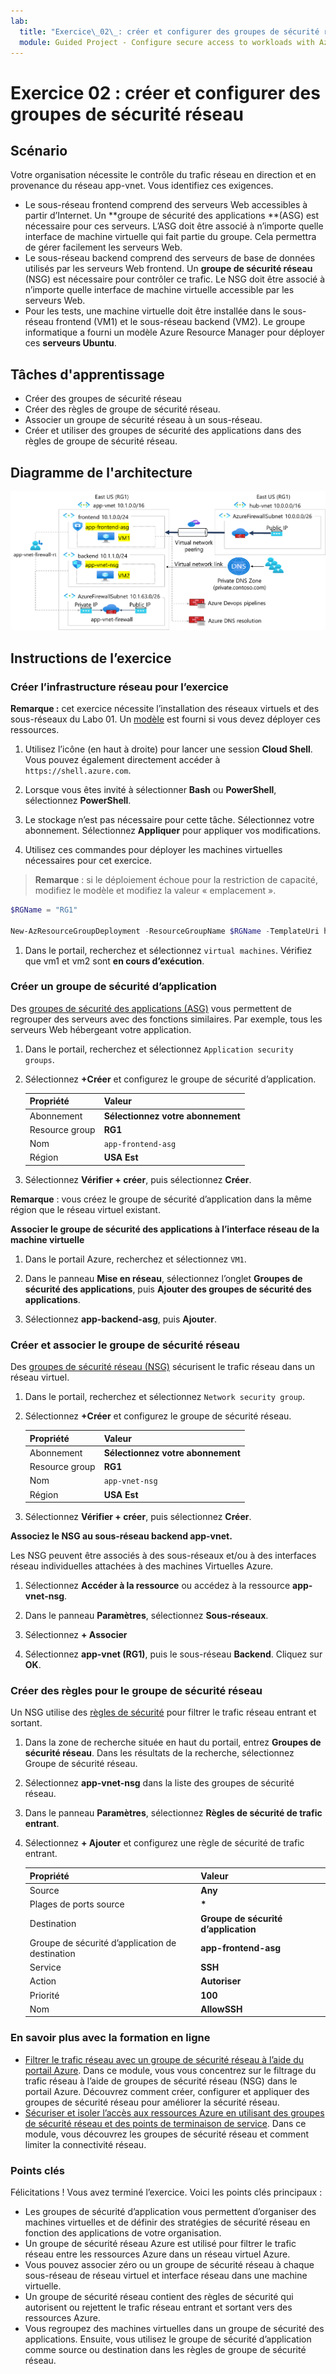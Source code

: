 ```yaml
---
lab:
  title: "Exercice\_02\_: créer et configurer des groupes de sécurité réseau"
  module: Guided Project - Configure secure access to workloads with Azure virtual networking services
---
```


# Exercice 02 : créer et configurer des groupes de sécurité réseau

## Scénario

Votre organisation nécessite le contrôle du trafic réseau en direction et en provenance du réseau app-vnet. Vous identifiez ces exigences.
+ Le sous-réseau frontend comprend des serveurs Web accessibles à partir d’Internet. Un **groupe de sécurité des applications **(ASG) est nécessaire pour ces serveurs. L’ASG doit être associé à n’importe quelle interface de machine virtuelle qui fait partie du groupe. Cela permettra de gérer facilement les serveurs Web. 
+ Le sous-réseau backend comprend des serveurs de base de données utilisés par les serveurs Web frontend. Un **groupe de sécurité réseau** (NSG) est nécessaire pour contrôler ce trafic. Le NSG doit être associé à n’importe quelle interface de machine virtuelle accessible par les serveurs Web. 
+ Pour les tests, une machine virtuelle doit être installée dans le sous-réseau frontend (VM1) et le sous-réseau backend (VM2).  Le groupe informatique a fourni un modèle Azure Resource Manager pour déployer ces **serveurs Ubuntu**. 

## Tâches d'apprentissage

+ Créer des groupes de sécurité réseau
+ Créer des règles de groupe de sécurité réseau.
+ Associer un groupe de sécurité réseau à un sous-réseau.
+ Créer et utiliser des groupes de sécurité des applications dans des règles de groupe de sécurité réseau.

## Diagramme de l'architecture

![Diagramme montrant un groupe de sécurité réseau et un groupe de sécurité d’application associés à un réseau virtuel.](../Media/task-2.png)




## Instructions de l’exercice

### Créer l’infrastructure réseau pour l’exercice

**Remarque :** cet exercice nécessite l’installation des réseaux virtuels et des sous-réseaux du Labo 01. Un [modèle](https://github.com/MicrosoftLearning/Configure-secure-access-to-workloads-with-Azure-virtual-networking-services/blob/main/Allfiles/Labs/All-Labs/create-vnet-subnets-template.json) est fourni si vous devez déployer ces ressources.

1. Utilisez l’icône (en haut à droite) pour lancer une session **Cloud Shell**. Vous pouvez également directement accéder à `https://shell.azure.com`.

1. Lorsque vous êtes invité à sélectionner **Bash** ou **PowerShell**, sélectionnez **PowerShell**.

1. Le stockage n’est pas nécessaire pour cette tâche. Sélectionnez votre abonnement. Sélectionnez **Appliquer** pour appliquer vos modifications. 

1. Utilisez ces commandes pour déployer les machines virtuelles nécessaires pour cet exercice.

>**Remarque** : si le déploiement échoue pour la restriction de capacité, modifiez le modèle et modifiez la valeur « emplacement ». 

   ```powershell
   $RGName = "RG1"
   
   New-AzResourceGroupDeployment -ResourceGroupName $RGName -TemplateUri https://raw.githubusercontent.com/MicrosoftLearning/Configure-secure-access-to-workloads-with-Azure-virtual-networking-services/main/Instructions/Labs/azuredeploy.json
   ```
  
1. Dans le portail, recherchez et sélectionnez `virtual machines`. Vérifiez que vm1 et vm2 sont **en cours d’exécution**.

### Créer un groupe de sécurité d’application

Des [groupes de sécurité des applications (ASG)](https://learn.microsoft.com/azure/virtual-network/application-security-groups) vous permettent de regrouper des serveurs avec des fonctions similaires. Par exemple, tous les serveurs Web hébergeant votre application. 

1. Dans le portail, recherchez et sélectionnez `Application security groups`.
   
1. Sélectionnez **+Créer** et configurez le groupe de sécurité d’application. 

    | Propriété       | Valeur                        |
    | :------------- | :--------------------------- |
    | Abonnement   | **Sélectionnez votre abonnement** |
    | Resource group | **RG1**                      |
    | Nom           | `app-frontend-asg`          |
    | Région         | **USA Est**                  |

1. Sélectionnez **Vérifier + créer**, puis sélectionnez **Créer**.

**Remarque** : vous créez le groupe de sécurité d’application dans la même région que le réseau virtuel existant.

**Associer le groupe de sécurité des applications à l’interface réseau de la machine virtuelle**

1. Dans le portail Azure, recherchez et sélectionnez `VM1`.

1. Dans le panneau **Mise en réseau**, sélectionnez l’onglet **Groupes de sécurité des applications**, puis **Ajouter des groupes de sécurité des applications**.

1. Sélectionnez **app-backend-asg**, puis **Ajouter**.
   
### Créer et associer le groupe de sécurité réseau

Des [groupes de sécurité réseau (NSG)](https://learn.microsoft.com/azure/virtual-network/network-security-groups-overview) sécurisent le trafic réseau dans un réseau virtuel. 

1. Dans le portail, recherchez et sélectionnez `Network security group`.

1. Sélectionnez **+Créer** et configurez le groupe de sécurité réseau. 

    | Propriété       | Valeur                        |
    | :------------- | :--------------------------- |
    | Abonnement   | **Sélectionnez votre abonnement** |
    | Resource group | **RG1**                      |
    | Nom           | `app-vnet-nsg`            |
    | Région         | **USA Est**                  |

1. Sélectionnez **Vérifier + créer**, puis sélectionnez **Créer**.

**Associez le NSG au sous-réseau backend app-vnet.**

Les NSG peuvent être associés à des sous-réseaux et/ou à des interfaces réseau individuelles attachées à des machines Virtuelles Azure. 

1. Sélectionnez **Accéder à la ressource** ou accédez à la ressource **app-vnet-nsg**.

1. Dans le panneau **Paramètres**, sélectionnez **Sous-réseaux**.

1. Sélectionnez **+ Associer**

1. Sélectionnez **app-vnet (RG1)**, puis le sous-réseau **Backend**. Cliquez sur **OK**.

### Créer des règles pour le groupe de sécurité réseau

Un NSG utilise des [règles de sécurité](https://learn.microsoft.com/azure/virtual-network/network-security-group-how-it-works) pour filtrer le trafic réseau entrant et sortant. 

1. Dans la zone de recherche située en haut du portail, entrez **Groupes de sécurité réseau**. Dans les résultats de la recherche, sélectionnez Groupe de sécurité réseau.

1. Sélectionnez **app-vnet-nsg** dans la liste des groupes de sécurité réseau.

1. Dans le panneau **Paramètres**, sélectionnez **Règles de sécurité de trafic entrant**.

1. Sélectionnez **+ Ajouter** et configurez une règle de sécurité de trafic entrant. 

    | Propriété                               | Valeur                          |
    | :------------------------------------- | :----------------------------- |
    | Source                                 | **Any**                        |
    | Plages de ports source                     | **\***                         |
    | Destination                            | **Groupe de sécurité d’application** |
    | Groupe de sécurité d’application de destination | **app-frontend-asg**            |
    | Service                                | **SSH**                        |
    | Action                                 | **Autoriser**                      |
    | Priorité                               | **100**                        |
    | Nom                                   | **AllowSSH**                   |


### En savoir plus avec la formation en ligne

+ [Filtrer le trafic réseau avec un groupe de sécurité réseau à l’aide du portail Azure](https://learn.microsoft.com/training/modules/filter-network-traffic-network-security-group-using-azure-portal/). Dans ce module, vous vous concentrez sur le filtrage du trafic réseau à l’aide de groupes de sécurité réseau (NSG) dans le portail Azure. Découvrez comment créer, configurer et appliquer des groupes de sécurité réseau pour améliorer la sécurité réseau.
+ [Sécuriser et isoler l’accès aux ressources Azure en utilisant des groupes de sécurité réseau et des points de terminaison de service](https://learn.microsoft.com/training/modules/secure-and-isolate-with-nsg-and-service-endpoints/). Dans ce module, vous découvrez les groupes de sécurité réseau et comment limiter la connectivité réseau. 

### Points clés

Félicitations ! Vous avez terminé l’exercice. Voici les points clés principaux :

+ Les groupes de sécurité d’application vous permettent d’organiser des machines virtuelles et de définir des stratégies de sécurité réseau en fonction des applications de votre organisation.
+ Un groupe de sécurité réseau Azure est utilisé pour filtrer le trafic réseau entre les ressources Azure dans un réseau virtuel Azure.
+ Vous pouvez associer zéro ou un groupe de sécurité réseau à chaque sous-réseau de réseau virtuel et interface réseau dans une machine virtuelle. 
+ Un groupe de sécurité réseau contient des règles de sécurité qui autorisent ou rejettent le trafic réseau entrant et sortant vers des ressources Azure.
+ Vous regroupez des machines virtuelles dans un groupe de sécurité des applications. Ensuite, vous utilisez le groupe de sécurité d’application comme source ou destination dans les règles de groupe de sécurité réseau.



